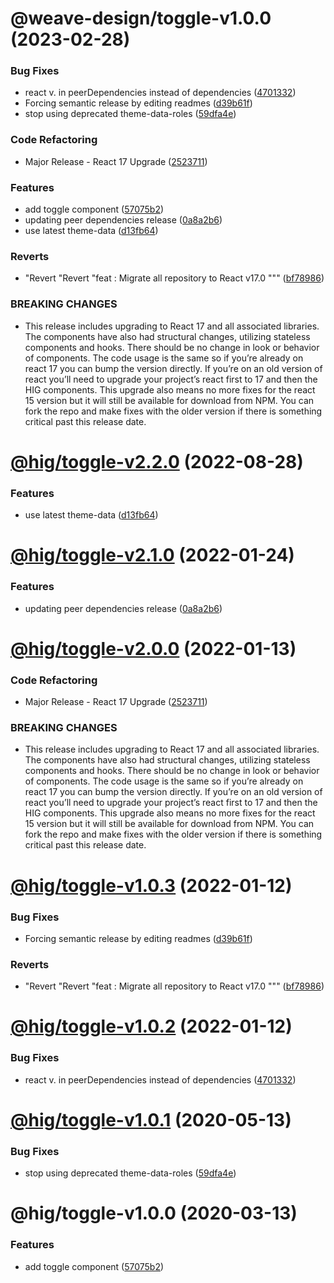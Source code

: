 # @weave-design/toggle-v1.0.0 (2023-02-28)


### Bug Fixes

*  react v. in peerDependencies instead of dependencies ([4701332](https://github.com/Autodesk/hig/commit/4701332))
* Forcing semantic release by editing readmes ([d39b61f](https://github.com/Autodesk/hig/commit/d39b61f))
* stop using deprecated theme-data-roles ([59dfa4e](https://github.com/Autodesk/hig/commit/59dfa4e))


### Code Refactoring

* Major Release - React 17 Upgrade ([2523711](https://github.com/Autodesk/hig/commit/2523711))


### Features

* add toggle component ([57075b2](https://github.com/Autodesk/hig/commit/57075b2))
* updating peer dependencies release ([0a8a2b6](https://github.com/Autodesk/hig/commit/0a8a2b6))
* use latest theme-data ([d13fb64](https://github.com/Autodesk/hig/commit/d13fb64))


### Reverts

* "Revert "Revert "feat : Migrate all repository to React v17.0 """ ([bf78986](https://github.com/Autodesk/hig/commit/bf78986))


### BREAKING CHANGES

* This release includes upgrading to React 17 and all associated libraries. The components have also had structural changes, utilizing stateless components and hooks. There should be no change in look or behavior of components. The code usage is the same so if you’re already on react 17 you can bump the version directly. If you’re on an old version of react you’ll need to upgrade your project’s react first to 17 and then the HIG components. This upgrade also means no more fixes for the react 15 version but it will still be available for download from NPM. You can fork the repo and make fixes with the older version if there is something critical past this release date.

# [@hig/toggle-v2.2.0](https://github.com/Autodesk/hig/compare/@hig/toggle@2.1.0...@hig/toggle@2.2.0) (2022-08-28)


### Features

* use latest theme-data ([d13fb64](https://github.com/Autodesk/hig/commit/d13fb64))

# [@hig/toggle-v2.1.0](https://github.com/Autodesk/hig/compare/@hig/toggle@2.0.0...@hig/toggle@2.1.0) (2022-01-24)


### Features

* updating peer dependencies release ([0a8a2b6](https://github.com/Autodesk/hig/commit/0a8a2b6))

# [@hig/toggle-v2.0.0](https://github.com/Autodesk/hig/compare/@hig/toggle@1.0.3...@hig/toggle@2.0.0) (2022-01-13)


### Code Refactoring

* Major Release - React 17 Upgrade ([2523711](https://github.com/Autodesk/hig/commit/2523711))


### BREAKING CHANGES

* This release includes upgrading to React 17 and all associated libraries. The components have also had structural changes, utilizing stateless components and hooks. There should be no change in look or behavior of components. The code usage is the same so if you’re already on react 17 you can bump the version directly. If you’re on an old version of react you’ll need to upgrade your project’s react first to 17 and then the HIG components. This upgrade also means no more fixes for the react 15 version but it will still be available for download from NPM. You can fork the repo and make fixes with the older version if there is something critical past this release date.

# [@hig/toggle-v1.0.3](https://github.com/Autodesk/hig/compare/@hig/toggle@1.0.2...@hig/toggle@1.0.3) (2022-01-12)


### Bug Fixes

* Forcing semantic release by editing readmes ([d39b61f](https://github.com/Autodesk/hig/commit/d39b61f))


### Reverts

* "Revert "Revert "feat : Migrate all repository to React v17.0 """ ([bf78986](https://github.com/Autodesk/hig/commit/bf78986))

# [@hig/toggle-v1.0.2](https://github.com/Autodesk/hig/compare/@hig/toggle@1.0.1...@hig/toggle@1.0.2) (2022-01-12)


### Bug Fixes

*  react v. in peerDependencies instead of dependencies ([4701332](https://github.com/Autodesk/hig/commit/4701332))

# [@hig/toggle-v1.0.1](https://github.com/Autodesk/hig/compare/@hig/toggle@1.0.0...@hig/toggle@1.0.1) (2020-05-13)


### Bug Fixes

* stop using deprecated theme-data-roles ([59dfa4e](https://github.com/Autodesk/hig/commit/59dfa4e))

# @hig/toggle-v1.0.0 (2020-03-13)


### Features

* add toggle component ([57075b2](https://github.com/Autodesk/hig/commit/57075b2))
